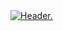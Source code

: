 <style>
  img:hover {
  background-color: white;
  }
 </style>
<div>
  <a href="https://discord.gg/Gzp6yATgzu" target="_blank">
    <img src="https://cdn.discordapp.com/attachments/971827979904765952/972792633300754482/Readme-Header.png" alt="Header."> </img>
  </a>
</div>
